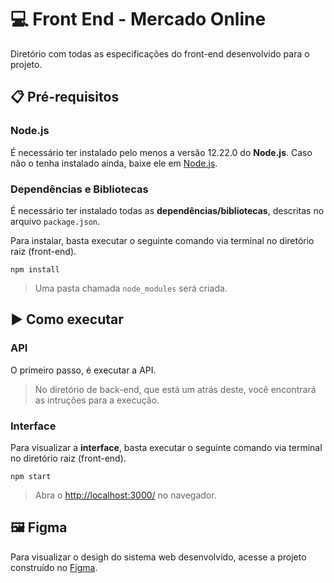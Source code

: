 # 💻 **Front End - Mercado Online**

Diretório com todas as especificações do front-end desenvolvido para o projeto.

## 📋 **Pré-requisitos**

### **Node.js**
É necessário ter instalado pelo menos a versão 12.22.0 do **Node.js**. Caso não o tenha instalado ainda, baixe ele em [Node.js](https://nodejs.org/en/download).

### **Dependências e Bibliotecas**
É necessário ter instalado todas as **dependências/bibliotecas**, descritas no arquivo `package.json`.

Para instalar, basta executar o seguinte comando via terminal no diretório raiz (front-end).

```
npm install
```
> Uma pasta chamada `node_modules` será criada.

## ▶️ **Como executar**

### **API**
O primeiro passo, é executar a API.
> No diretório de back-end, que está um atrás deste, você encontrará as intruções para a execução.

### **Interface**

Para visualizar a **interface**, basta executar o seguinte comando via terminal no diretório raiz (front-end).

```
npm start
```

> Abra o [http://localhost:3000/](http://localhost:3000/#/) no navegador.

## 🖼️ **Figma**
Para visualizar o desigh do sistema web desenvolvido, acesse a projeto construído no [Figma](https://www.figma.com/file/sGthtUn5icoEvL3grcUNjm/MVP---PUC-RIO?type=design&node-id=15%3A6861&mode=design&t=63aBNnEl8qYRm9Y1-1).
